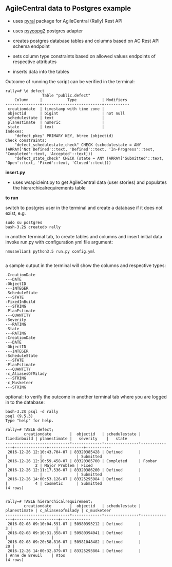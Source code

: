## AgileCentral data to Postgres example


- uses [pyral](https://pypi.python.org/pypi/pyral) package for AgileCentral (Rally) Rest API
- uses [psycopg2](https://pypi.python.org/pypi/psycopg2/2.6.2) postgres adapter

- creates postgres database tables and columns based on AC Rest API schema endpoint
- sets column type constraints based on allowed values endpoints of respective attributes
- inserts data into the tables


Outcome of running the script can be verified in the terminal:

```
rally=# \d defect
                Table "public.defect"
    Column     |           Type           | Modifiers 
---------------+--------------------------+-----------
 creationdate  | timestamp with time zone | 
 objectid      | bigint                   | not null
 schedulestate | text                     | 
 planestimate  | numeric                  | 
 state         | text                     | 
Indexes:
    "defect_pkey" PRIMARY KEY, btree (objectid)
Check constraints:
    "defect_schedulestate_check" CHECK (schedulestate = ANY (ARRAY['Not Defined'::text, 'Defined'::text, 'In-Progress'::text, 'Completed'::text, 'Accepted'::text]))
    "defect_state_check" CHECK (state = ANY (ARRAY['Submitted'::text, 'Open'::text, 'Fixed'::text, 'Closed'::text]))
```
**insert.py**

- uses wsapicleint.py to get AgileCentral data (user stories) and populates the hierarchicalrequirements table

**to run**

switch to postgres user in the terminal and create a database if it does not exist, e.g.
```
sudo su postgres
bash-3.2$ createdb rally
```
in another terminal tab,
to create tables and columns and insert initial data invoke run.py with configuration yml file argument:

```
nmusaelian$ python3.5 run.py config.yml


```
a sample output in the terminal will show the columns and respective types:

```
-CreationDate
---DATE
-ObjectID
---INTEGER
-ScheduleState
---STATE
-FixedInBuild
---STRING
-PlanEstimate
---QUANTITY
-Severity
---RATING
-State
---RATING
-CreationDate
---DATE
-ObjectID
---INTEGER
-ScheduleState
---STATE
-PlanEstimate
---QUANTITY
-c_AliasesOfMilady
---STRING
-c_Musketeer
---STRING
```

optional: to verify the outcome in another terminal tab where you are logged in to the database:

```
bash-3.2$ psql -d rally
psql (9.5.3)
Type "help" for help.

rally=# TABLE defect;
        creationdate        |  objectid   | schedulestate | fixedinbuild | planestimate |   severity    |   state
----------------------------+-------------+---------------+--------------+--------------+---------------+-----------
 2016-12-26 12:10:43.704-07 | 83320385428 | Defined       |              |              |               | Submitted
 2016-12-26 12:10:59.458-07 | 83320385700 | Completed     | Foobar       |            2 | Major Problem | Fixed
 2016-12-26 12:11:17.536-07 | 83320386200 | Defined       |              |              |               | Submitted
 2016-12-26 14:00:53.126-07 | 83325295984 | Defined       |              |            4 | Cosmetic      | Submitted
(4 rows)


rally=# TABLE hierarchicalrequirement;
        creationdate        |  objectid   | schedulestate | planestimate | c_aliasesofmilady | c_musketeer
----------------------------+-------------+---------------+--------------+-------------------+-------------
 2016-02-08 09:10:04.591-07 | 50980393212 | Defined       |            3 |                   |
 2016-02-08 09:10:31.358-07 | 50980394041 | Defined       |              |                   |
 2016-02-08 09:20:58.816-07 | 50981048482 | Defined       |           20 |                   |
 2016-12-26 14:00:32.879-07 | 83325293804 | Defined       |              | Anne de Breuil    | Atos
(4 rows)

```